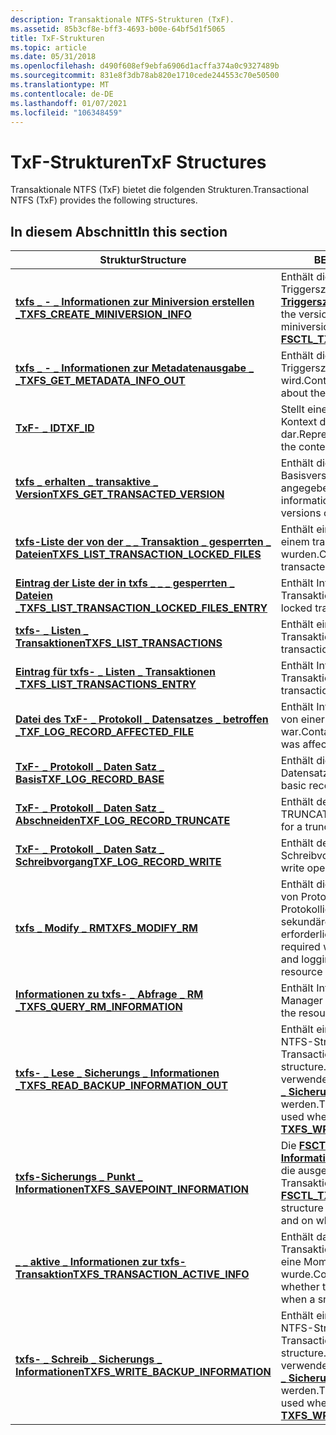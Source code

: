 ```yaml
---
description: Transaktionale NTFS-Strukturen (TxF).
ms.assetid: 85b3cf8e-bff3-4693-b00e-64bf5d1f5065
title: TxF-Strukturen
ms.topic: article
ms.date: 05/31/2018
ms.openlocfilehash: d490f608ef9ebfa6906d1acffa374a0c9327489b
ms.sourcegitcommit: 831e8f3db78ab820e1710cede244553c70e50500
ms.translationtype: MT
ms.contentlocale: de-DE
ms.lasthandoff: 01/07/2021
ms.locfileid: "106348459"
---
```

# <a name="txf-structures"></a><span data-ttu-id="87e55-103">TxF-Strukturen</span><span class="sxs-lookup"><span data-stu-id="87e55-103">TxF Structures</span></span>

<span data-ttu-id="87e55-104">Transaktionale NTFS (TxF) bietet die folgenden Strukturen.</span><span class="sxs-lookup"><span data-stu-id="87e55-104">Transactional NTFS (TxF) provides the following structures.</span></span>

## <a name="in-this-section"></a><span data-ttu-id="87e55-105">In diesem Abschnitt</span><span class="sxs-lookup"><span data-stu-id="87e55-105">In this section</span></span>



| <span data-ttu-id="87e55-106">Struktur</span><span class="sxs-lookup"><span data-stu-id="87e55-106">Structure</span></span>                                                                                                    | <span data-ttu-id="87e55-107">BESCHREIBUNG</span><span class="sxs-lookup"><span data-stu-id="87e55-107">Description</span></span>                                                                                                                                                                                        |
|--------------------------------------------------------------------------------------------------------------|----------------------------------------------------------------------------------------------------------------------------------------------------------------------------------------------------|
| [<span data-ttu-id="87e55-108">**txfs \_ - \_ Informationen zur Miniversion erstellen \_**</span><span class="sxs-lookup"><span data-stu-id="87e55-108">**TXFS\_CREATE\_MINIVERSION\_INFO**</span></span>](/windows/desktop/api/WinIoCtl/ns-winioctl-txfs_create_miniversion_info)<br/>                           | <span data-ttu-id="87e55-109">Enthält die Versionsinformationen über die Triggerszenarios, die von [**\_ sxfs \_ Create \_ Triggerszenarios**](/windows/win32/api/winioctl/ni-winioctl-fsctl_txfs_create_miniversion)erstellt wurde.</span><span class="sxs-lookup"><span data-stu-id="87e55-109">Contains the version information about the miniversion created by [**FSCTL\_TXFS\_CREATE\_MINIVERSION**](/windows/win32/api/winioctl/ni-winioctl-fsctl_txfs_create_miniversion).</span></span><br/>                                            |
| [<span data-ttu-id="87e55-110">**txfs \_ - \_ Informationen zur Metadatenausgabe \_ \_**</span><span class="sxs-lookup"><span data-stu-id="87e55-110">**TXFS\_GET\_METADATA\_INFO\_OUT**</span></span>](/windows/desktop/api/WinIoCtl/ns-winioctl-txfs_get_metadata_info_out)<br/>                              | <span data-ttu-id="87e55-111">Enthält die Versionsinformationen zur Triggerszenarios, die erstellt wird.</span><span class="sxs-lookup"><span data-stu-id="87e55-111">Contains the version information about the miniversion that is created.</span></span><br/>                                                                                                                 |
| [<span data-ttu-id="87e55-112">**TxF- \_ ID**</span><span class="sxs-lookup"><span data-stu-id="87e55-112">**TXF\_ID**</span></span>](/windows/desktop/api/TxfW32/ns-txfw32-txf_id)<br/>                                                                         | <span data-ttu-id="87e55-113">Stellt einen eindeutigen Bezeichner im Kontext der Ressourcen-Manager dar.</span><span class="sxs-lookup"><span data-stu-id="87e55-113">Represents a unique identifier within the context of the Resource Manager.</span></span><br/>                                                                                                              |
| [<span data-ttu-id="87e55-114">**txfs \_ erhalten \_ transaktive \_ Version**</span><span class="sxs-lookup"><span data-stu-id="87e55-114">**TXFS\_GET\_TRANSACTED\_VERSION**</span></span>](/windows/desktop/api/WinIoCtl/ns-winioctl-txfs_get_transacted_version)<br/>                             | <span data-ttu-id="87e55-115">Enthält die Informationen über die Basisversion und die neueste Version der angegebenen Datei.</span><span class="sxs-lookup"><span data-stu-id="87e55-115">Contains the information about the base and latest versions of the specified file.</span></span><br/>                                                                                                      |
| [<span data-ttu-id="87e55-116">**txfs-Liste der von der \_ \_ Transaktion \_ gesperrten \_ Dateien**</span><span class="sxs-lookup"><span data-stu-id="87e55-116">**TXFS\_LIST\_TRANSACTION\_LOCKED\_FILES**</span></span>](/windows/desktop/api/WinIoCtl/ns-winioctl-txfs_list_transaction_locked_files)<br/>              | <span data-ttu-id="87e55-117">Enthält eine Liste der Dateien, die von einem transaktiven Writer gesperrt wurden.</span><span class="sxs-lookup"><span data-stu-id="87e55-117">Contains a list of files locked by a transacted writer.</span></span><br/>                                                                                                                                 |
| [<span data-ttu-id="87e55-118">**Eintrag der Liste der in txfs \_ \_ \_ gesperrten \_ Dateien \_**</span><span class="sxs-lookup"><span data-stu-id="87e55-118">**TXFS\_LIST\_TRANSACTION\_LOCKED\_FILES\_ENTRY**</span></span>](/windows/desktop/api/WinIoCtl/ns-winioctl-txfs_list_transaction_locked_files_entry)<br/> | <span data-ttu-id="87e55-119">Enthält Informationen zu einer gesperrten Transaktion.</span><span class="sxs-lookup"><span data-stu-id="87e55-119">Contains information about a locked transaction.</span></span><br/>                                                                                                                                        |
| [<span data-ttu-id="87e55-120">**txfs- \_ Listen \_ Transaktionen**</span><span class="sxs-lookup"><span data-stu-id="87e55-120">**TXFS\_LIST\_TRANSACTIONS**</span></span>](/windows/desktop/api/WinIoCtl/ns-winioctl-txfs_list_transactions)<br/>                                        | <span data-ttu-id="87e55-121">Enthält eine Liste mit Transaktionen.</span><span class="sxs-lookup"><span data-stu-id="87e55-121">Contains a list of transactions.</span></span><br/>                                                                                                                                                        |
| [<span data-ttu-id="87e55-122">**Eintrag für txfs- \_ Listen \_ Transaktionen \_**</span><span class="sxs-lookup"><span data-stu-id="87e55-122">**TXFS\_LIST\_TRANSACTIONS\_ENTRY**</span></span>](/windows/desktop/api/WinIoCtl/ns-winioctl-txfs_list_transactions_entry)<br/>                           | <span data-ttu-id="87e55-123">Enthält Informationen zu einer Transaktion.</span><span class="sxs-lookup"><span data-stu-id="87e55-123">Contains information about a transaction.</span></span><br/>                                                                                                                                               |
| [<span data-ttu-id="87e55-124">**Datei des TxF- \_ Protokoll \_ Datensatzes \_ betroffen \_**</span><span class="sxs-lookup"><span data-stu-id="87e55-124">**TXF\_LOG\_RECORD\_AFFECTED\_FILE**</span></span>](/windows/desktop/api/TxfW32/ns-txfw32-txf_log_record_affected_file)<br/>                          | <span data-ttu-id="87e55-125">Enthält Informationen zu einer Datei, die von einer Transaktion betroffen war.</span><span class="sxs-lookup"><span data-stu-id="87e55-125">Contains information for a file that was affected by a transaction.</span></span><br/>                                                                                                                     |
| [<span data-ttu-id="87e55-126">**TxF- \_ Protokoll \_ Daten Satz \_ Basis**</span><span class="sxs-lookup"><span data-stu-id="87e55-126">**TXF\_LOG\_RECORD\_BASE**</span></span>](/windows/desktop/api/TxfW32/ns-txfw32-txf_log_record_base)<br/>                                             | <span data-ttu-id="87e55-127">Enthält die grundlegenden Datensatzinformationen.</span><span class="sxs-lookup"><span data-stu-id="87e55-127">Contains the basic record information.</span></span><br/>                                                                                                                                                  |
| [<span data-ttu-id="87e55-128">**TxF- \_ Protokoll \_ Daten Satz \_ Abschneiden**</span><span class="sxs-lookup"><span data-stu-id="87e55-128">**TXF\_LOG\_RECORD\_TRUNCATE**</span></span>](/windows/desktop/api/TxfW32/ns-txfw32-txf_log_record_truncate)<br/>                                     | <span data-ttu-id="87e55-129">Enthält den Datensatz für einen TRUNCATE-Vorgang.</span><span class="sxs-lookup"><span data-stu-id="87e55-129">Contains the record for a truncate operation.</span></span><br/>                                                                                                                                           |
| [<span data-ttu-id="87e55-130">**TxF- \_ Protokoll \_ Daten Satz \_ Schreibvorgang**</span><span class="sxs-lookup"><span data-stu-id="87e55-130">**TXF\_LOG\_RECORD\_WRITE**</span></span>](/windows/desktop/api/TxfW32/ns-txfw32-txf_log_record_write)<br/>                                           | <span data-ttu-id="87e55-131">Enthält den Datensatz für einen Schreibvorgang.</span><span class="sxs-lookup"><span data-stu-id="87e55-131">Contains the record for a write operation.</span></span><br/>                                                                                                                                              |
| [<span data-ttu-id="87e55-132">**txfs \_ Modify \_ RM**</span><span class="sxs-lookup"><span data-stu-id="87e55-132">**TXFS\_MODIFY\_RM**</span></span>](/windows/desktop/api/WinIoCtl/ns-winioctl-txfs_modify_rm)<br/>                                                        | <span data-ttu-id="87e55-133">Enthält die Informationen, die beim Ändern von Protokoll Parametern und Protokollierungs Modus für einen sekundären Ressourcen-Manager erforderlich sind.</span><span class="sxs-lookup"><span data-stu-id="87e55-133">Contains the information required when modifying log parameters and logging mode for a secondary resource manager.</span></span><br/>                                                                      |
| [<span data-ttu-id="87e55-134">**Informationen zu txfs- \_ Abfrage \_ RM \_**</span><span class="sxs-lookup"><span data-stu-id="87e55-134">**TXFS\_QUERY\_RM\_INFORMATION**</span></span>](/windows/desktop/api/WinIoCtl/ns-winioctl-txfs_query_rm_information)<br/>                                 | <span data-ttu-id="87e55-135">Enthält Informationen zum Ressourcen-Manager (RM).</span><span class="sxs-lookup"><span data-stu-id="87e55-135">Contains information about the resource manager (RM).</span></span><br/>                                                                                                                                   |
| [<span data-ttu-id="87e55-136">**txfs- \_ Lese \_ Sicherungs \_ Informationen \_**</span><span class="sxs-lookup"><span data-stu-id="87e55-136">**TXFS\_READ\_BACKUP\_INFORMATION\_OUT**</span></span>](/windows/desktop/api/WinIoCtl/ns-winioctl-txfs_read_backup_information_out)<br/>                  | <span data-ttu-id="87e55-137">Enthält eine spezifische Transaktions-NTFS-Struktur (TxF).</span><span class="sxs-lookup"><span data-stu-id="87e55-137">Contains a Transactional NTFS (TxF) specific structure.</span></span> <span data-ttu-id="87e55-138">Diese Informationen sollten nur verwendet werden, wenn [**txfs- \_ Schreib \_ Sicherungs \_ Informationen**](/windows/desktop/api/WinIoCtl/ns-winioctl-txfs_write_backup_information)aufgerufen werden.</span><span class="sxs-lookup"><span data-stu-id="87e55-138">This information should only be used when calling [**TXFS\_WRITE\_BACKUP\_INFORMATION**](/windows/desktop/api/WinIoCtl/ns-winioctl-txfs_write_backup_information).</span></span><br/>    |
| [<span data-ttu-id="87e55-139">**txfs-Sicherungs \_ Punkt \_ Informationen**</span><span class="sxs-lookup"><span data-stu-id="87e55-139">**TXFS\_SAVEPOINT\_INFORMATION**</span></span>](/windows/desktop/api/WinIoCtl/ns-winioctl-txfs_savepoint_information)<br/>                                | <span data-ttu-id="87e55-140">Die [**FSCTL \_ txfs-Sicherungs \_ Punkt \_ Informations**](/windows/desktop/api/WinIoCtl/ns-winioctl-txfs_savepoint_information) Struktur gibt die Aktion an, die ausgeführt werden soll, und für welche Transaktion.</span><span class="sxs-lookup"><span data-stu-id="87e55-140">The [**FSCTL\_TXFS\_SAVEPOINT\_INFORMATION**](/windows/desktop/api/WinIoCtl/ns-winioctl-txfs_savepoint_information) structure specifies the action to perform, and on which transaction.</span></span><br/>                                      |
| [<span data-ttu-id="87e55-141">**\_ \_ aktive \_ Informationen zur txfs-Transaktion**</span><span class="sxs-lookup"><span data-stu-id="87e55-141">**TXFS\_TRANSACTION\_ACTIVE\_INFO**</span></span>](/windows/desktop/api/WinIoCtl/ns-winioctl-txfs_transaction_active_info)<br/>                           | <span data-ttu-id="87e55-142">Enthält das Flag, das angibt, ob Transaktionen aktiv waren oder nicht, als eine Momentaufnahme erstellt wurde.</span><span class="sxs-lookup"><span data-stu-id="87e55-142">Contains the flag that indicates whether transactions were active or not when a snapshot was taken.</span></span><br/>                                                                                     |
| [<span data-ttu-id="87e55-143">**txfs- \_ Schreib \_ Sicherungs \_ Informationen**</span><span class="sxs-lookup"><span data-stu-id="87e55-143">**TXFS\_WRITE\_BACKUP\_INFORMATION**</span></span>](/windows/desktop/api/WinIoCtl/ns-winioctl-txfs_write_backup_information)<br/>                         | <span data-ttu-id="87e55-144">Enthält eine spezifische Transaktions-NTFS-Struktur (TxF).</span><span class="sxs-lookup"><span data-stu-id="87e55-144">Contains a Transactional NTFS (TxF) specific structure.</span></span> <span data-ttu-id="87e55-145">Diese Informationen sollten nur verwendet werden, wenn [**txfs- \_ Schreib \_ Sicherungs \_ Informationen**](/windows/desktop/api/WinIoCtl/ns-winioctl-txfs_read_backup_information_out)aufgerufen werden.</span><span class="sxs-lookup"><span data-stu-id="87e55-145">This information should only be used when calling [**TXFS\_WRITE\_BACKUP\_INFORMATION**](/windows/desktop/api/WinIoCtl/ns-winioctl-txfs_read_backup_information_out).</span></span><br/> |



 

 

